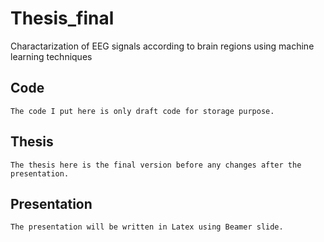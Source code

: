 # Thesis_final
Charactarization of EEG signals according to brain regions using machine learning techniques

## Code
    The code I put here is only draft code for storage purpose.

## Thesis
    The thesis here is the final version before any changes after the presentation.

## Presentation
    The presentation will be written in Latex using Beamer slide.
